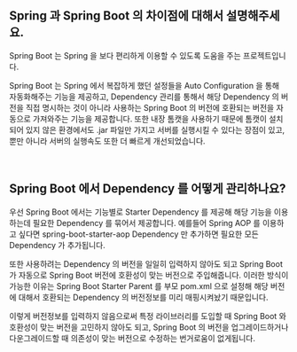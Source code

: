## Spring 과 Spring Boot 의 차이점에 대해서 설명해주세요.

Spring Boot 는 Spring 을 보다 편리하게 이용할 수 있도록 도움을 주는 프로젝트입니다.

Spring Boot 는 Spring 에서 복잡하게 했던 설정들을 Auto Configuration 을 통해 자동화해주는 기능을 제공하고, Dependency 관리를 통해서 해당 Dependency 의 버전을 직접 명시하는 것이 아니라 사용하는 Spring Boot 의 버전에 호환되는 버전을 자동으로 가져와주는 기능을 제공합니다. 또한 내장 톰캣을 사용하기 때문에 톰캣이 설치되어 있지 않은 환경에서도 .jar 파일만 가지고 서버를 실행시킬 수 있다는 장점이 있고, 뿐만 아니라 서버의 실행속도 또한 더 빠르게 개선되었습니다.

<br>

## Spring Boot 에서 Dependency 를 어떻게 관리하나요?

우선 Spring Boot 에서는 기능별로 Starter Dependency 를 제공해 해당 기능을 이용하는데 필요한 Dependency 를 묶어서 제공합니다. 예를들어 Spring AOP 를 이용하고 싶다면 spring-boot-starter-aop Dependency 만 추가하면 필요한 모든 Dependency 가 추가됩니다.

또한 사용하려는 Dependency 의 버전을 일일히 입력하지 않아도 되고 Spring Boot 가 자동으로 Spring Boot 버전에 호환성이 맞는 버전으로 주입해줍니다. 이러한 방식이 가능한 이유는 Spring Boot Starter Parent 를 부모 pom.xml 으로 설정해 해당 버전에 대해서 호환되는 Dependency 의 버전정보를 미리 매핑시켜놨기 때문입니다.

이렇게 버전정보를 입력하지 않음으로써 특정 라이브러리를 도입할 때 Spring Boot 와 호환성이 맞는 버전을 고민하지 않아도 되고, Spring Boot 의 버전을 업그레이드하거나 다운그레이드할 때 의존성이 맞는 버전으로 수정하는 번거로움이 없게됩니다.